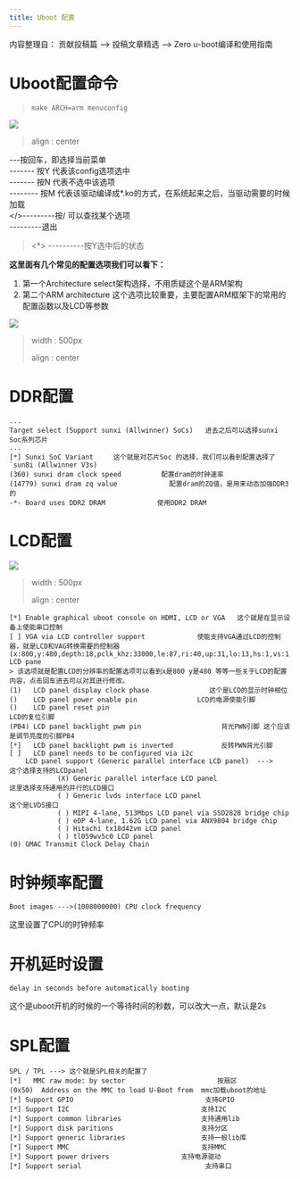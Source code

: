 ```yaml
---
title: Uboot 配置
---
```


内容整理自： 贡献投稿篇 --\> 投稿文章精选 --\> Zero u-boot编译和使用指南

Uboot配置命令
=============

> `make ARCH=arm menuconfig`

![](https://box.kancloud.cn/c0bc403f54d5c23409af3dda76c6eb1e_1167x606.png)

> align
> :   center
>
---按回车，即选择当前菜单\
------- 按Y 代表该config选项选中\
------- 按N 代表不选中该选项\
-------- 按M
代表该驱动编译成\*.ko的方式，在系统起来之后，当驱动需要的时候加载\
\</\>---------按/ 可以查找某个选项\
---------退出

> \<\*\> ----------按Y选中后的状态

**这里面有几个常见的配置选项我们可以看下：**

1.  第一个Architecture select架构选择，不用质疑这个是ARM架构
2.  第二个ARM architecture
    这个选项比较重要，主要配置ARM框架下的常用的配置函数以及LCD等参数

![](https://box.kancloud.cn/e6935388a45eb157a0267b5e0f566414_654x362.png)

> width
> :   500px
>
> align
> :   center
>
DDR配置
=======

~~~~ {.sourceCode .bash}
...
Target select (Support sunxi (Allwinner) SoCs)   进去之后可以选择sunxi Soc系列芯片
...
[*] Sunxi SoC Variant     这个就是对芯片Soc 的选择，我们可以看到配置选择了`sun8i (Allwinner V3s)
(360) sunxi dram clock speed          配置dram的时钟速率
(14779) sunxi dram zq value             配置dram的ZQ值，是用来动态加强DDR3的
-*- Board uses DDR2 DRAM             使用DDR2 DRAM
~~~~

LCD配置
=======

![](https://box.kancloud.cn/e3c46cc8756651c4cd7943b824939964_745x364.png)

> width
> :   500px
>
> align
> :   center
>
~~~~ {.sourceCode .bash}
[*] Enable graphical uboot console on HDMI, LCD or VGA   这个就是在显示设备上使能串口控制                                    
[ ] VGA via LCD controller support             使能支持VGA通过LCD的控制器，就是LCD和VAG转换需要的控制器       
(x:800,y:480,depth:18,pclk_khz:33000,le:87,ri:40,up:31,lo:13,hs:1,vs:1,sync:3,vmode:0) LCD pane
> 该选项就是配置LCD的分辨率的配置选项可以看到x是800 y是480 等等一些关于LCD的配置内容，点击回车进去可以对其进行修改。                          
(1)   LCD panel display clock phase               这个是LCD的显示时钟相位
()    LCD panel power enable pin               LCD的电源使能引脚
()    LCD panel reset pin                                             LCD的复位引脚          
(PB4) LCD panel backlight pwm pin                    背光PWN引脚 这个应该是调节亮度的引脚PB4
[*]   LCD panel backlight pwm is inverted            反转PWN背光引脚
[ ]   LCD panel needs to be configured via i2c                        
    LCD panel support (Generic parallel interface LCD panel)  --->     这个选择支持的LCDpanel
            (X) Generic parallel interface LCD panel                   这里选择支持通用的并行的LCD接口
            ( ) Generic lvds interface LCD panel                       这个是LVDS接口
            ( ) MIPI 4-lane, 513Mbps LCD panel via SSD2828 bridge chip 
            ( ) eDP 4-lane, 1.62G LCD panel via ANX9804 bridge chip    
            ( ) Hitachi tx18d42vm LCD panel                            
            ( ) tl059wv5c0 LCD panel         
(0) GMAC Transmit Clock Delay Chain        
~~~~

时钟频率配置
============

`Boot images --->(1008000000) CPU clock frequency`

这里设置了CPU的时钟频率

开机延时设置
============

`delay in seconds before automatically booting`

这个是uboot开机的时候的一个等待时间的秒数，可以改大一点，默认是2s

SPL配置
=======

~~~~ {.sourceCode .bash}
SPL / TPL ---> 这个就是SPL相关的配置了
[*]   MMC raw mode: by sector                       按扇区      
(0x50)  Address on the MMC to load U-Boot from  mmc加载uboot的地址
[*] Support GPIO                                 支持GPIO
[*] Support I2C                                 支持I2C
[*] Support common libraries                    支持通用lib
[*] Support disk paritions                      支持分区
[*] Support generic libraries                   支持一般lib库
[*] Support MMC                                 支持MMC
[*] Support power drivers                  支持电源驱动
[*] Support serial                               支持串口
~~~~

